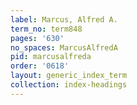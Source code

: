 ```yaml
---
label: Marcus, Alfred A.
term_no: term848
pages: '630'
no_spaces: MarcusAlfredA
pid: marcusalfreda
order: '0618'
layout: generic_index_term
collection: index-headings
---
```

